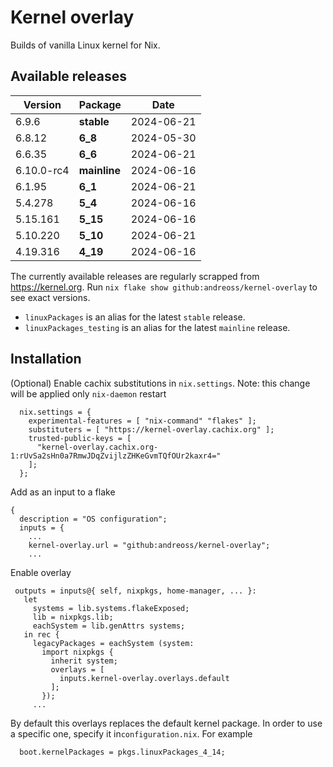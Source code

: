 # Kernel overlay

Builds of vanilla Linux kernel for Nix.

## Available releases

<!--START-->
|Version|Package|Date|
|---|---|---|
|6.9.6|<b>stable</b>|2024-06-21|
|6.8.12|<b>6_8</b>|2024-05-30|
|6.6.35|<b>6_6</b>|2024-06-21|
|6.10.0-rc4|<b>mainline</b>|2024-06-16|
|6.1.95|<b>6_1</b>|2024-06-21|
|5.4.278|<b>5_4</b>|2024-06-16|
|5.15.161|<b>5_15</b>|2024-06-16|
|5.10.220|<b>5_10</b>|2024-06-21|
|4.19.316|<b>4_19</b>|2024-06-16|
<!--END-->

The currently available releases are regularly scrapped from https://kernel.org.
Run `nix flake show github:andreoss/kernel-overlay` to see exact versions.

- `linuxPackages` is an alias for the latest `stable` release.
- `linuxPackages_testing` is an alias for the latest `mainline` release.

## Installation

(Optional) Enable cachix substitutions in `nix.settings`.
Note: this change will be applied only `nix-daemon` restart

```
  nix.settings = {
    experimental-features = [ "nix-command" "flakes" ];
    substituters = [ "https://kernel-overlay.cachix.org" ];
    trusted-public-keys = [
      "kernel-overlay.cachix.org-1:rUvSa2sHn0a7RmwJDqZvijlzZHKeGvmTQfOUr2kaxr4="
    ];
  };
```

Add as an input to a flake

```
{
  description = "OS configuration";
  inputs = {
    ...
    kernel-overlay.url = "github:andreoss/kernel-overlay";
    ...
 ```

 Enable overlay
 ```
  outputs = inputs@{ self, nixpkgs, home-manager, ... }:
    let
      systems = lib.systems.flakeExposed;
      lib = nixpkgs.lib;
      eachSystem = lib.genAttrs systems;
    in rec {
      legacyPackages = eachSystem (system:
        import nixpkgs {
          inherit system;
          overlays = [
            inputs.kernel-overlay.overlays.default
          ];
        });
      ...

```

By default this overlays replaces the default kernel package. In order to use a specific one, specify it
in`configuration.nix`. For example

```
  boot.kernelPackages = pkgs.linuxPackages_4_14;
```
